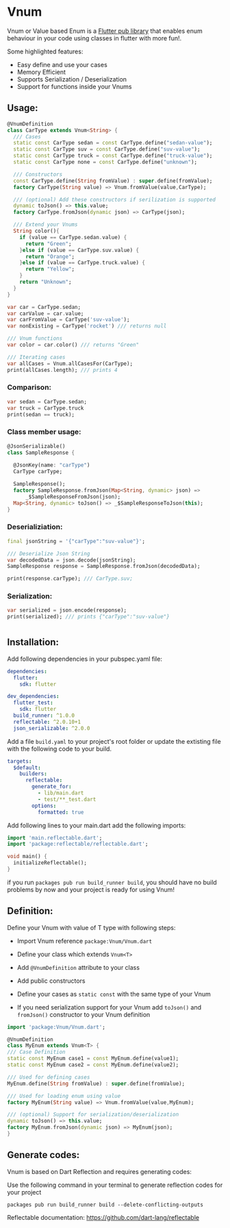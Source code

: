 # Vnum

Vnum or Value based Enum is a [Flutter pub library](https://pub.dev/packages/vnum) that enables enum behaviour in your code using classes in flutter with more fun!.

Some highlighted features:

* Easy define and use your cases
* Memory Efficient
* Supports Serialization / Deserialization
* Support for functions inside your Vnums



## Usage:


```dart
@VnumDefinition
class CarType extends Vnum<String> {
  /// Cases
  static const CarType sedan = const CarType.define("sedan-value");
  static const CarType suv = const CarType.define("suv-value");
  static const CarType truck = const CarType.define("truck-value");
  static const CarType none = const CarType.define("unknown");

  /// Constructors
  const CarType.define(String fromValue) : super.define(fromValue);
  factory CarType(String value) => Vnum.fromValue(value,CarType);

  /// (optional) Add these constructors if serilization is supported
  dynamic toJson() => this.value;
  factory CarType.fromJson(dynamic json) => CarType(json);

  /// Extend your Vnums
  String color(){
    if (value == CarType.sedan.value) {
      return "Green";
    }else if (value == CarType.suv.value) {
      return "Orange";
    }else if (value == CarType.truck.value) {
      return "Yellow";
    }
    return "Unknown";
  }
}
```


```dart
var car = CarType.sedan;
var carValue = car.value;
var carFromValue = CarType('suv-value');
var nonExisting = CarType('rocket') /// returns null

/// Vnum functions
var color = car.color() /// returns "Green"

/// Iterating cases
var allCases = Vnum.allCasesFor(CarType);
print(allCases.length); /// prints 4
```

### Comparison:
```dart
var sedan = CarType.sedan;
var truck = CarType.truck
print(sedan == truck);
```
### Class member usage:
```dart
@JsonSerializable()
class SampleResponse {
  
  @JsonKey(name: "carType")
  CarType carType;

  SampleResponse();
  factory SampleResponse.fromJson(Map<String, dynamic> json) =>
      _$SampleResponseFromJson(json);
  Map<String, dynamic> toJson() => _$SampleResponseToJson(this);
}
```
### Deserializiation:
```dart
final jsonString = '{"carType":"suv-value"}';

/// Deserialize Json String
var decodedData = json.decode(jsonString);
SampleResponse response = SampleResponse.fromJson(decodedData);

print(response.carType); /// CarType.suv;
```

### Serialization:
```dart
var serialized = json.encode(response);
print(serialized); /// prints {"carType":"suv-value"}
```


#
## Installation:
Add following dependencies in your pubspec.yaml file:

```yaml
dependencies:
  flutter:
    sdk: flutter

dev_dependencies:
  flutter_test:
    sdk: flutter
  build_runner: ^1.0.0
  reflectable: ^2.0.10+1
  json_serializable: ^2.0.0
  ```

Add a file ```build.yaml``` to your project's root folder or update the extisting file with the following code to your build.

```yaml
targets:
  $default:
    builders:
      reflectable:
        generate_for:
          - lib/main.dart
          - test/**_test.dart
        options:
          formatted: true
```

Add following lines to your main.dart add the following imports:

```dart
import 'main.reflectable.dart';
import 'package:reflectable/reflectable.dart';

void main() {
  initializeReflectable();
}
```
if you run ```packages pub run build_runner build```, you should have no build problems by now and your project is ready for using Vnum!



## Definition:

Define your Vnum with value of T type with following steps:

* Import Vnum reference ```package:Vnum/Vnum.dart```

* Define your class which extends ```Vnum<T>```

* Add ```@VnumDefinition``` attribute to your class

* Add public constructors

* Define your cases as ```static const``` with the same type of your Vnum

* If you need serialization support for your Vnum add ```toJson()``` and ```fromJson()``` constructor to your Vnum definition

```dart
import 'package:Vnum/Vnum.dart';

@VnumDefinition
class MyEnum extends Vnum<T> {
/// Case Definition
static const MyEnum case1 = const MyEnum.define(value1);
static const MyEnum case2 = const MyEnum.define(value2);

/// Used for defining cases
MyEnum.define(String fromValue) : super.define(fromValue);

/// Used for loading enum using value
factory MyEnum(String value) => Vnum.fromValue(value,MyEnum);

/// (optional) Support for serialization/deserialization
dynamic toJson() => this.value;
factory MyEnum.fromJson(dynamic json) => MyEnum(json);
}
```

## Generate codes:

Vnum is based on Dart Reflection and requires generating codes:

Use the following command in your terminal to generate reflection codes for your project

```packages pub run build_runner build --delete-conflicting-outputs```

Reflectable documentation: https://github.com/dart-lang/reflectable

